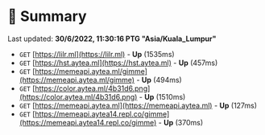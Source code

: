 # 📖 Summary
Last updated: **30/6/2022, 11:30:16 PTG "Asia/Kuala_Lumpur"**

- `GET` [https://lilr.ml](https://lilr.ml) - **Up** (1535ms)
- `GET` [https://hst.aytea.ml](https://hst.aytea.ml) - **Up** (457ms)
- `GET` [https://memeapi.aytea.ml/gimme](https://memeapi.aytea.ml/gimme) - **Up** (494ms)
- `GET` [https://color.aytea.ml/4b31d6.png](https://color.aytea.ml/4b31d6.png) - **Up** (1510ms)
- `GET` [https://memeapi.aytea.ml](https://memeapi.aytea.ml) - **Up** (127ms)
- `GET` [https://memeapi.aytea14.repl.co/gimme](https://memeapi.aytea14.repl.co/gimme) - **Up** (370ms)
